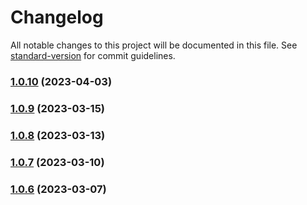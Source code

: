 # Changelog

All notable changes to this project will be documented in this file. See [standard-version](https://github.com/conventional-changelog/standard-version) for commit guidelines.

### [1.0.10](https://github.com/marn06/homebridge-vw/compare/v1.0.9...v1.0.10) (2023-04-03)

### [1.0.9](https://github.com/marn06/homebridge-vw/compare/v1.0.10...v1.0.9) (2023-03-15)

### [1.0.8](https://github.com/marn06/homebridge-vw/compare/v1.0.7...v1.0.8) (2023-03-13)

### [1.0.7](https://github.com/marn06/homebridge-vw/compare/v1.0.6...v1.0.7) (2023-03-10)

### [1.0.6](https://github.com/marn06/homebridge-vw/compare/v1.0.5...v1.0.6) (2023-03-07)
